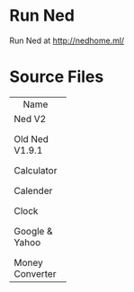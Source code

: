 # Run Ned
Run Ned at http://nedhome.ml/
# Source Files
<table style="width:20%">
  <tr>
    <td><center>Name</center></td>
    <td><center>Source File</center></td>		
  </tr>
  <tr>
    <td>Ned V2</p>Old Ned V1.9.1</p>Calculator</p>Calender</p>Clock</p>Google & Yahoo</p>Money Converter</td>		
    <td>index.html</p>V1.html</p>/tools/calculator.html</p>/tools/calendar.html</p>/tools/clock.html</p>/tools/google.html</p>/tools/moneyconverter.html</td>	
  </tr>
</table>
